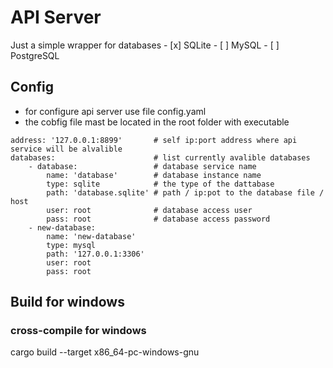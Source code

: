 # API Server

Just a simple wrapper for databases
    - [x] SQLite
    - [ ] MySQL
    - [ ] PostgreSQL

## Config
- for configure api server use file config.yaml
- the cobfig file mast be located in the root folder with executable

```
address: '127.0.0.1:8899'       # self ip:port address where api service will be alvalible
databases:                      # list currently avalible databases
    - database:                 # database service name
        name: 'database'        # database instance name
        type: sqlite            # the type of the dattabase
        path: 'database.sqlite' # path / ip:pot to the database file / host 
        user: root              # database access user
        pass: root              # database access password
    - new-database:
        name: 'new-database'
        type: mysql
        path: '127.0.0.1:3306'
        user: root
        pass: root
```

## Build for windows

### cross-compile for windows
cargo build --target x86_64-pc-windows-gnu